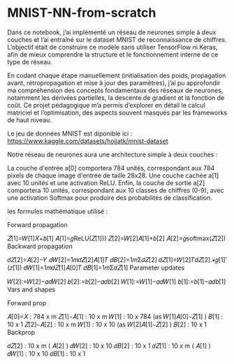 # MNIST-NN-from-scratch

Dans ce notebook, j’ai implémenté un réseau de neurones simple à deux couches et l’ai entraîné sur le dataset MNIST de reconnaissance de chiffres. L’objectif était de construire ce modèle sans utiliser TensorFlow ni Keras, afin de mieux comprendre la structure et le fonctionnement interne de ce type de réseau.

En codant chaque étape manuellement (initialisation des poids, propagation avant, rétropropagation et mise à jour des paramètres), j’ai pu approfondir ma compréhension des concepts fondamentaux des réseaux de neurones, notamment les dérivées partielles, la descente de gradient et la fonction de coût. Ce projet pédagogique m’a permis d’explorer en détail le calcul matriciel et l’optimisation, des aspects souvent masqués par les frameworks de haut niveau.

Le jeu de données MNIST est diponible ici : https://www.kaggle.com/datasets/hojjatk/mnist-dataset

Notre réseau de neurones aura une architecture simple à deux couches :

La couche d'entrée a[0] comportera 784 unités, correspondant aux 784 pixels de chaque image d'entrée de taille 28x28.
Une couche cachée a[1] avec 10 unités et une activation ReLU.
Enfin, la couche de sortie a[2] comportera 10 unités, correspondant aux 10 classes de chiffres (0-9), avec une activation Softmax pour produire des probabilités de classification.

les formules mathématique utilisé : 

Forward propagation

𝑍[1]=𝑊[1]𝑋+𝑏[1]
𝐴[1]=𝑔ReLU(𝑍[1]))
𝑍[2]=𝑊[2]𝐴[1]+𝑏[2]
𝐴[2]=𝑔softmax(𝑍[2])
Backward propagation

𝑑𝑍[2]=𝐴[2]−𝑌
𝑑𝑊[2]=1𝑚𝑑𝑍[2]𝐴[1]𝑇
𝑑𝐵[2]=1𝑚Σ𝑑𝑍[2]
𝑑𝑍[1]=𝑊[2]𝑇𝑑𝑍[2].∗𝑔[1]′(𝑧[1])
𝑑𝑊[1]=1𝑚𝑑𝑍[1]𝐴[0]𝑇
𝑑𝐵[1]=1𝑚Σ𝑑𝑍[1]
Parameter updates

𝑊[2]:=𝑊[2]−𝛼𝑑𝑊[2]
𝑏[2]:=𝑏[2]−𝛼𝑑𝑏[2]
𝑊[1]:=𝑊[1]−𝛼𝑑𝑊[1]
𝑏[1]:=𝑏[1]−𝛼𝑑𝑏[1]
Vars and shapes

Forward prop

𝐴[0]=𝑋 : 784 x m
𝑍[1]∼𝐴[1] : 10 x m
𝑊[1] : 10 x 784 (as  𝑊[1]𝐴[0]∼𝑍[1] )
𝐵[1] : 10 x 1
𝑍[2]∼𝐴[2] : 10 x m
𝑊[1] : 10 x 10 (as  𝑊[2]𝐴[1]∼𝑍[2] )
𝐵[2] : 10 x 1
Backprop

𝑑𝑍[2] : 10 x m (  𝐴[2] )
𝑑𝑊[2] : 10 x 10
𝑑𝐵[2] : 10 x 1
𝑑𝑍[1] : 10 x m (  𝐴[1] )
𝑑𝑊[1] : 10 x 10
𝑑𝐵[1] : 10 x 1
